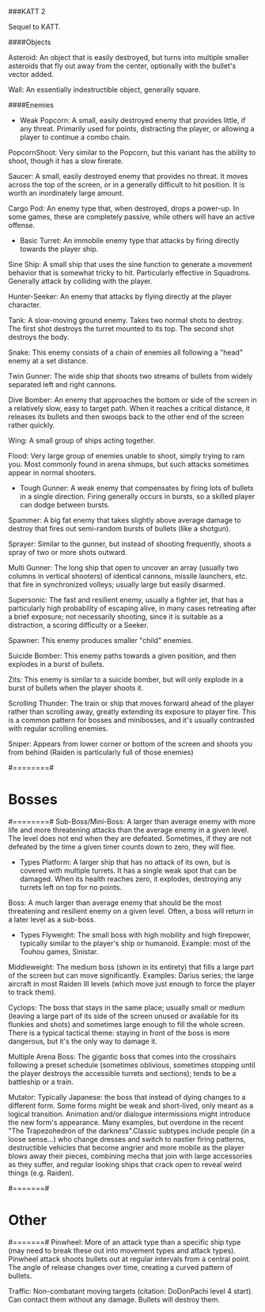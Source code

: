###KATT 2

Sequel to KATT.


####Objects

Asteroid:
An object that is easily destroyed, but turns into multiple smaller asteroids that fly out away from the center, optionally with the bullet's vector added.

Wall:
An essentially indestructible object, generally square.



####Enemies

* Weak
Popcorn:
A small, easily destroyed enemy that provides little, if any threat. Primarily used for points, distracting the player, or allowing a player to continue a combo chain.

PopcornShoot:
Very similar to the Popcorn, but this variant has the ability to shoot, though it has a slow firerate.

Saucer:
A small, easily destroyed enemy that provides no threat.  It moves across the top of the screen, or in a generally difficult to hit position.  It is worth an inordinately large amount.

Cargo Pod:
An enemy type that, when destroyed, drops a power-up.  In some games, these are completely passive, while others will have an active offense.


* Basic
Turret:
An immobile enemy type that attacks by firing directly towards the player ship.

Sine Ship:
A small ship that uses the sine function to generate a movement behavior that is somewhat tricky to hit.  Particularly effective in Squadrons.  Generally attack by colliding with the player.

Hunter-Seeker:
An enemy that attacks by flying directly at the player character.

Tank:
A slow-moving ground enemy.  Takes two normal shots to destroy.  The first shot destroys the turret mounted to its top.  The second shot destroys the body.

Snake:
This enemy consists of a chain of enemies all following a "head" enemy at a set distance.

Twin Gunner:
The wide ship that shoots two streams of bullets from widely separated left and right cannons.

Dive Bomber:
An enemy that approaches the bottom or side of the screen in a relatively slow, easy to target path.  When it reaches a critical distance, it releases its bullets and then swoops back to the other end of the screen rather quickly.

Wing:
A small group of ships acting together.

Flood:
Very large group of enemies unable to shoot, simply trying to ram you. Most commonly found in arena shmups, but such attacks sometimes appear in normal shooters.


* Tough
Gunner:
A weak enemy that compensates by firing lots of bullets in a single direction.  Firing generally occurs in bursts, so a skilled player can dodge between bursts.

Spammer:
A big fat enemy that takes slightly above average damage to destroy that fires out semi-random bursts of bullets (like a shotgun).

Sprayer:
Similar to the gunner, but instead of shooting frequently, shoots a spray of two or more shots outward.

Multi Gunner:
The long ship that open to uncover an array (usually two columns in vertical shooters) of identical cannons, missile launchers, etc. that fire in synchronized volleys; usually large but easily disarmed.

Supersonic:
The fast and resilient enemy, usually a fighter jet, that has a particularly high probability of escaping alive, in many cases retreating after a brief exposure; not necessarily shooting, since it is suitable as a distraction, a scoring difficulty or a Seeker.

Spawner:
This enemy produces smaller "child" enemies.

Suicide Bomber:
This enemy paths towards a given position, and then explodes in a burst of bullets.

Zits:
This enemy is similar to a suicide bomber, but will only explode in a burst of bullets when the player shoots it.

Scrolling Thunder:
The train or ship that moves forward ahead of the player rather than scrolling away, greatly extending its exposure to player fire. This is a common pattern for bosses and minibosses, and it's usually contrasted with regular scrolling enemies.

Sniper:
Appears from lower corner or bottom of the screen and shoots you from behind (Raiden is particularly full of those enemies)


#========#
# Bosses #
#========#
Sub-Boss/Mini-Boss:
A larger than average enemy with more life and more threatening attacks than the average enemy in a given level.  The level does not end when they are defeated.  Sometimes, if they are not defeated by the time a given timer counts down to zero, they will flee.


* Types
Platform:
A larger ship that has no attack of its own, but is covered with multiple turrets.  It has a single weak spot that can be damaged.  When its health reaches zero, it explodes, destroying any turrets left on top for no points.


Boss:
A much larger than average enemy that should be the most threatening and resilient enemy on a given level.  Often, a boss will return  in a later level as a sub-boss.


* Types
Flyweight:
The small boss with high mobility and high firepower, typically similar to the player's ship or humanoid. Example: most of the Touhou games, Sinistar.


Middleweight:
The medium boss (shown in its entirety) that fills a large part of the screen but can move significantly. Examples: Darius series; the large aircraft in most Raiden III levels (which move just 
enough to force the player to track them).

Cyclops:
The boss that stays in the same place; usually small or medium (leaving a large part of its side of the screen unused or available for its flunkies and shots) and sometimes large enough to fill the whole screen. There is a typical tactical theme: staying in front of the boss is more dangerous, but it's the only way to damage it.


Multiple Arena Boss:
The gigantic boss that comes into the crosshairs following a preset schedule (sometimes oblivious, sometimes stopping until the player destroys the accessible turrets and sections); tends to be a battleship or a train.

Mutator:
Typically Japanese: the boss that instead of dying changes to a different form. Some forms might be weak and short-lived, only meant as a logical transition. Animation and/or dialogue intermissions 
might introduce the new form's appearance. Many examples, but overdone in the recent "The Trapezohedron of the darkness".Classic subtypes include people (in a loose sense...) who change dresses and switch to nastier firing patterns, destructible vehicles that become angrier and more mobile as the player blows away their pieces, combining mecha that join with large accessories as they suffer, and regular looking ships that crack open to reveal weird things (e.g. Raiden).


#=======#
# Other #
#=======#
Pinwheel:
More of an attack type than a specific ship type (may need to break these out into movement types and attack types).  Pinwheel attack shoots bullets out at regular intervals from a central point.  The angle of release changes over time, creating a curved pattern of bullets.

Traffic:
Non-combatant moving targets (citation: DoDonPachi level 4 start).  Can contact them without any damage.  Bullets will destroy them.
